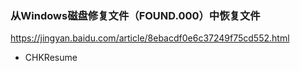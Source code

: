 ### 从Windows磁盘修复文件（FOUND.000）中恢复文件
https://jingyan.baidu.com/article/8ebacdf0e6c37249f75cd552.html
- CHKResume